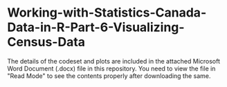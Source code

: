 # Working-with-Statistics-Canada-Data-in-R-Part-6-Visualizing-Census-Data

The details of the codeset and plots are included in the attached Microsoft Word Document (.docx) file in this repository. 
You need to view the file in "Read Mode" to see the contents properly after downloading the same.
